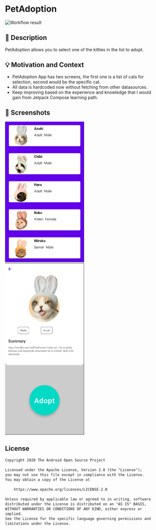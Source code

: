 # PetAdoption

<!--- Replace <OWNER> with your Github Username and <REPOSITORY> with the name of your repository. -->
<!--- You can find both of these in the url bar when you open your repository in github. -->
![Workflow result]()


## :scroll: Description
<!--- Describe your app in one or two sentences -->
PetAdoption allows you to select one of the kitties in the list to adopt.

## :bulb: Motivation and Context
<!--- Optionally point readers to interesting parts of your submission. -->
<!--- What are you especially proud of? -->
- PetAdoption App has two screens, the first one is a list of cats for selection, second would be the specific cat.
- All data is hardcoded now without fetching from other datasources.
- Keep improving based on the experience and knowledge that I would gain from Jetpack Compose learning path.

## :camera_flash: Screenshots
<!-- You can add more screenshots here if you like -->
<img src="/results/screenshot_1.png" width="260">&emsp;<img src="/results/screenshot_2.png" width="260">

## License
```
Copyright 2020 The Android Open Source Project

Licensed under the Apache License, Version 2.0 (the "License");
you may not use this file except in compliance with the License.
You may obtain a copy of the License at

    https://www.apache.org/licenses/LICENSE-2.0

Unless required by applicable law or agreed to in writing, software
distributed under the License is distributed on an "AS IS" BASIS,
WITHOUT WARRANTIES OR CONDITIONS OF ANY KIND, either express or implied.
See the License for the specific language governing permissions and
limitations under the License.
```